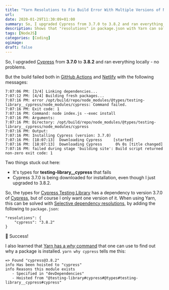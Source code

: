 ```yaml
---
title: "Yarn Resolutions to Fix Build Error With Multiple Versions of NPM Package"
url: 
date: 2020-01-29T11:30:09+01:00
summary: So, I upgraded Cypress from 3.7.0 to 3.8.2 and ran everything locally - no problems. But the build failed both in GitHub Actions and Netlify. I now had two conflicting versions. When using Yarn, this can be solved with Selective dependency resolutions, by adding the following to package.json
description: Shows that "resolutions" in package.json with Yarn can solve build errors with multiple versions of npm packages.
tags: [NodeJS]
categories: [Coding]
ogimage: 
draft: false
---
```


So, I upgraded [Cypress][3] from **3.7.0** to **3.8.2** and ran everything locally - no problems. 

But the build failed both in [GitHub Actions][4] and [Netlify][5] with the following messages:

```
7:07:06 PM: [3/4] Linking dependencies...
7:07:12 PM: [4/4] Building fresh packages...
7:07:16 PM: error /opt/build/repo/node_modules/@types/testing-library__cypress/node_modules/cypress: Command failed.
7:07:16 PM: Exit code: 1
7:07:16 PM: Command: node index.js --exec install
7:07:16 PM: Arguments:
7:07:16 PM: Directory: /opt/build/repo/node_modules/@types/testing-library__cypress/node_modules/cypress
7:07:16 PM: Output:
7:07:16 PM: Installing Cypress (version: 3.7.0)
7:07:16 PM: [18:07:13]  Downloading Cypress     [started]
7:07:16 PM: [18:07:13]  Downloading Cypress      0% 0s [title changed]
7:07:16 PM: failed during stage 'building site': Build script returned non-zero exit code: 1
```

Two things stuck out here: 
* It's types for **testing-library__cypress** that fails 
*  Cypress 3.7.0 is being downloaded for installation, even though I just upgraded to 3.8.2.

So, the types for [Cypress Testing Library][1] has a dependency to version 3.7.0 of [Cypress][3], but of course I only want one version of it. When using Yarn, this can be solved with [Selective dependency resolutions][2], by adding the following to `package.json`:

```
"resolutions": {
    "cypress": "3.8.2"
}
```

🎉 Success! 

I also learned that [Yarn has a _why_ command][6] that one can use to find out why a package is installed. `yarn why cypress` tells me this:

```
=> Found "cypress@3.8.2"
info Has been hoisted to "cypress"
info Reasons this module exists
   - Specified in "devDependencies"
   - Hoisted from "@testing-library#cypress#@types#testing-library__cypress#cypress"
```

[1]: https://testing-library.com/docs/cypress-testing-library/intro
[2]: https://yarnpkg.com/lang/en/docs/selective-version-resolutions/
[3]: https://www.cypress.io/
[4]: https://github.com/features/actions
[5]: https://www.netlify.com/
[6]: https://yarnpkg.com/lang/en/docs/cli/why/

